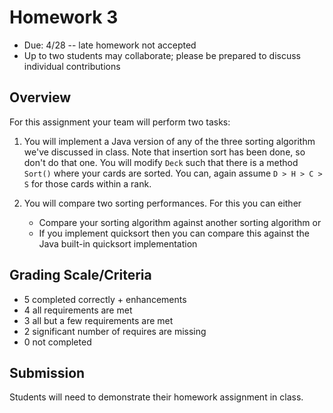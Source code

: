 # Homework 3

* Due: 4/28 -- late homework not accepted
* Up to two students may collaborate; please be prepared to discuss individual contributions

## Overview

For this assignment your team will perform two tasks:

1. You will implement a Java version of any of the three sorting algorithm we've discussed in class.  Note that insertion sort has been done, so don't do that one.  You will modify `Deck` such that there is a method `Sort()` where your cards are sorted.  You can, again assume `D > H > C > S` for those cards within a rank.  

2. You will compare two sorting performances.  For this you can either 
   - Compare your sorting algorithm against another sorting algorithm or 
   - If you implement quicksort then you can compare this against the Java built-in quicksort implementation



## Grading Scale/Criteria

* 5 completed correctly + enhancements
* 4 all requirements are met
* 3 all but a few requirements are met
* 2 significant number of requires are missing
* 0 not completed

## Submission

Students will need to demonstrate their homework assignment in class.
